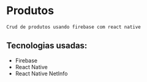 # Produtos
    Crud de produtos usando firebase com react native

 ## Tecnologias usadas:
* Firebase
* React Native
* React Native NetInfo
 
